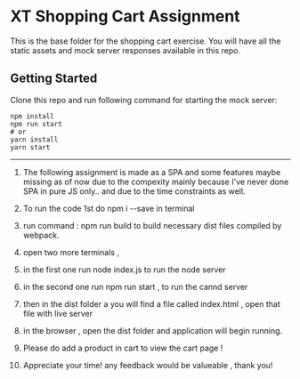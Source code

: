 # XT Shopping Cart Assignment

This is the base folder for the shopping cart exercise. You will have all the static assets and mock server responses available in this repo.

## Getting Started

Clone this repo and run following command for starting the mock server:

```
npm install
npm run start
# or
yarn install
yarn start
```

-------------------------------------------------------------------------------

1. The following assignment is made as a SPA and some features maybe missing as of now due to the compexity mainly because I've never done SPA in pure JS only.. and due to the time constraints as well.

2. To run the code 1st do npm i --save in terminal
3. run command : npm run build to build necessary dist files compiled by webpack.
4. open two more terminals , 
5. in the first one run node index.js to run the node server
6. in the second one run npm run start , to run the cannd server
7. then in the dist folder a you will find a file called index.html , open that file with live server
8. in the browser , open the dist folder and application will begin running.
9. Please do add a product in cart to view the cart page !
10. Appreciate your time! any feedback would be valueable , thank you! 
